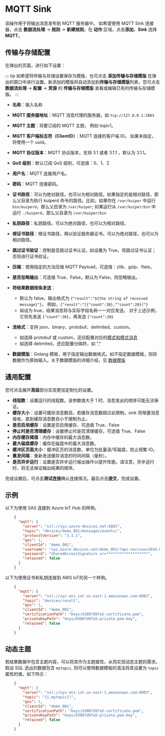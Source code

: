 # MQTT Sink


<!--证书路径需要看下-->

该操作用于将输出消息发布到 MQTT 服务器中。
如希望使用 MQTT Sink 连接器，点击 **数据流处理** -> **规则** -> **新建规则**，在 **动作** 区域，点击**添加**，**Sink** 选择 **MQTT**。

## 传输与存储配置

在弹出的页面，进行如下设置：

::: tip
如希望将传输与存储设置保存为模版，也可点击 **添加传输与存储模版** 在弹出的窗口中进行设置。新添加的模版将自动添加到**传输与存储模版**列表，您可点击 **数据流处理** -> **配置** -> **资源** 的 **传输与存储模版** 查看或编辑已有的传输与存储模版。
:::

- **名称**：输入名称
- **MQTT 服务器地址**：MQTT 消息代理的服务器，如 `tcp://127.0.0.1:1883`
- **MQTT 主题**：将要订阅的 MQTT 主题， 例如 topic1。
- **MQTT 客户端标志符（ClientID）**：MQTT 连接的客户端 ID。 如果未指定，将使用一个 uuid。
- **MQTT 协议版本**：MQTT 协议版本，支持 3.1 或者 3.1.1 ，默认为 3.1.1。
- **QoS 级别**：默认订阅 QoS 级别，可选值：0、1、2  
- **用户名**：MQTT 连接用户名。
- **密码**：MQTT 连接密码。
- **证书路径**：可以为绝对路径，也可以为相对路径。如果指定的是相对路径，那么父目录为执行 kuiperd 命令的路径。比如，如果你在 `/var/kuiper` 中运行 `bin/kuiperd`，那么父目录为 `/var/kuiper`; 如果运行从 `/var/kuiper/bin` 中运行 `./kuiperd`，那么父目录为 `/var/kuiper/bin`
- **私钥路径**：私钥路径。可以为绝对路径，也可以为相对路径。
- **根证书路径**：根证书路径，用以验证服务器证书。可以为绝对路径，也可以为相对路径。
- **跳过证书验证**：控制是否跳过证书认证。如设置为 True，将跳过证书认证；否则进行证书验证。
- **压缩**：使用指定的方法压缩 MQTT Payload，可选值：zlib、gzip、flate。
- **是否忽略输出**：可选值 True、False，默认为 False，则忽略输出。
- **将结果数据按条发送**：
  
  - 默认为 false，输出格式为 `{"result":"${the string of received message}"}`， 例如，`{"result":"[{"count":30},""count":20}]"}`
  - 如设为 true，结果消息将与实际字段名称一一对应发送。 对于上述示例，它将先发送 `{"count":30}`，再发送 `{"count":20}`
  
- **流格式**：支持 json、binary、protobuf、delimited、custom。
  - 如选择 protobuf 或 custom，还应配置对应的[模式和模式消息](../config.md)
  - 如选择 delimited，还应配置分隔符，如 ","

- **数据模版**：Golang 模板，用于指定输出数据格式。如不指定数据模板，则将数据作为原始输入。关于数据模版的详细介绍，见 [数据模版](./data_template.md)

## 通用配置

您可点击展开**高级**部分实现更加定制化的设置。

<!-- - **连接器**：重用到 MQTT Broker 的连接，具体可参考 [MQTT 源](../mqtt.md)。 -->
- **线程数**：设置运行的线程数。该参数值大于 1 时，消息发出的顺序可能无法保证。
- **缓存大小**：设置可缓存消息数目。若缓存消息数超过此限制，sink 将阻塞消息接收，直到缓存消息数目小于限制为止。
- **是否启用缓存**：设置是否启用缓存，可选值 True、False
- **停止时是否清理缓存**：设置停止时是否清理缓存，可选值 True、False
- **内存缓存阈值**：内存中缓存的最大消息数。
- **最大磁盘缓存**：缓存在磁盘中的最大消息数。
- **缓冲区页面大小**：缓冲区页的消息数，单位为批量读/写磁盘，防止频繁 IO。
- **重发间隔**：重新发送缓存消息的时间间隔（毫秒）。
- **是否异步运行**：设置是否异步运行输出操作以提升性能。请注意，异步运行时，将无法保证输出结果的顺序。

完成设置后，可点击**测试连接**确认连接情况。最后点击**提交**，完成设置。


## 示例

以下为使用 SAS 连接到 Azure IoT Hub 的样例。

```json
    {
      "mqtt": {
        "server": "ssl://xyz.azure-devices.net:8883",
        "topic": "devices/demo_001/messages/events/",
        "protocolVersion": "3.1.1",
        "qos": 1,
        "clientId": "demo_001",
        "username": "xyz.azure-devices.net/demo_001/?api-version=2018-06-30",
        "password": "SharedAccessSignature sr=*******************",
        "retained": false
      }
    }
```

以下为使用证书和私钥连接到 AWS IoT的另一个样例。

```json
    {
      "mqtt": {
        "server": "ssl://xyz-ats.iot.us-east-1.amazonaws.com:8883",
        "topic": "devices/result",
        "qos": 1,
        "clientId": "demo_001",
        "certificationPath": "keys/d3807d9fa5-certificate.pem",
        "privateKeyPath": "keys/d3807d9fa5-private.pem.key",
        "retained": false
      }
    }
```

## 动态主题

若结果数据中包含主题内容，可以将其作为主题属性，从而实现动态主题的需求。假设 SQL 选出的数据包含 `mytopic`, 则可以使用数据模板的语法将其设置为 `topic` 属性的值，如下所示：

```json
    {
      "mqtt": {
        "server": "ssl://xyz-ats.iot.us-east-1.amazonaws.com:8883",
        "topic": "{{.mytopic}}",
        "qos": 1,
        "clientId": "demo_001",
        "certificationPath": "keys/d3807d9fa5-certificate.pem",
        "privateKeyPath": "keys/d3807d9fa5-private.pem.key",
        "retained": false
      }
    }
```
